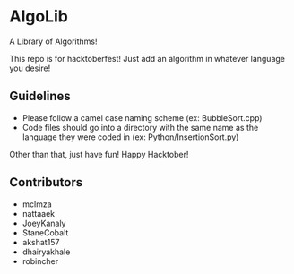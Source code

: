 # AlgoLib
A Library of Algorithms!

This repo is for hacktoberfest! Just add an algorithm in whatever language you desire!

## Guidelines
- Please follow a camel case naming scheme (ex: BubbleSort.cpp)
- Code files should go into a directory with the same name as the language they were coded in (ex: Python/InsertionSort.py)

Other than that, just have fun! Happy Hacktober!

## Contributors

* mclmza
* nattaaek
* JoeyKanaly
* StaneCobalt
* akshat157
* dhairyakhale
* robincher
